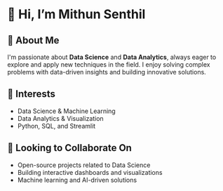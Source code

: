 # 👋 Hi, I’m Mithun Senthil

## 🚀 About Me
I'm passionate about **Data Science** and **Data Analytics**, always eager to explore and apply new techniques in the field. I enjoy solving complex problems with data-driven insights and building innovative solutions.

## 👀 Interests
- Data Science & Machine Learning
- Data Analytics & Visualization
- Python, SQL, and Streamlit

## 💞️ Looking to Collaborate On
- Open-source projects related to Data Science
- Building interactive dashboards and visualizations
- Machine learning and AI-driven solutions

